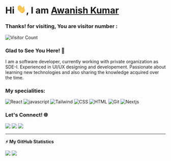<!-- ### Hi there 👋 -->

<!-- Hello -->

# Hi <img src="https://raw.githubusercontent.com/ABSphreak/ABSphreak/master/gifs/Hi.gif" width="30px">, I am [Awanish Kumar](https://Awanish.com)

<!-- visitor count -->

### Thanks! for visiting, You are visitor number :

![Visitor Count](https://profile-counter.glitch.me/{avirajput26}/count.svg)

<!-- intro -->

### Glad to See You Here! 🚀

<p>
I am a software developer, currently working with private organization as SDE-I. Experienced in UI/UX designing and developement. Passionate about learning new technologies and also sharing the knowledge acquired over the time. 
</p>

<!-- languages and tools -->

### My specialities:

<p align="left">
<img src="https://github.com/Awanish/Awanish/blob/main/svg icons/reactjs.svg" alt="React" width="40" height="40"/>
<img src="https://github.com/Awanish/Awanish/blob/main/svg icons/javascript.svg" alt="javascript" width="40" height="40"/>
<img src="https://github.com/Awanish/Awanish/blob/main/svg icons/tailwindcss.svg" alt="Tailwind" width="40" height="40"/>
<img src="https://github.com/Awanish/Awanish/blob/main/svg icons/css.svg" alt="CSS" width="40" height="40"/>
<img src="https://github.com/Awanish/Awanish/blob/main/svg icons/html.svg" alt="HTML" width="40" height="40"/>
<img src="https://www.vectorlogo.zone/logos/git-scm/git-scm-icon.svg" alt="Git" width="40" height="40"/>
<img src="https://github.com/Awanish/Awanish/blob/main/svg icons/nextjs.png" alt="Nextjs" width="40" height="40"/>

</p>

<!-- Connect with me -->

### Let's Connect! 🌐

<!-- [<img height="30" src="https://github.com/abhisaini880/abhisaini880/blob/main/svg-icons/twitter.svg" />](https://twitter.com/abhi_decode) -->

[<img height="30" src="https://github.com/Awanish/Awanish/blob/main/svg icons/LinkedIn.png" />](https://www.linkedin.com/in/mayanka-gulati/)
[<img height="30" src="https://github.com/Awanish/Awanish/blob/main/svg icons/instagram.svg" />](https://www.instagram.com/Awanish)
[<img height="30" src="https://github.com/Awanish/Awanish/blob/main/svg icons/www.svg"/>](https://Awanish.com)

<!-- [<img height="30" src="https://github.com/abhisaini880/abhisaini880/blob/main/svg-icons/hashnode-icon.svg" />](https://hashnode.com/@abhisheksaini) -->
<!-- [<img height="30" src="https://github.com/abhisaini880/abhisaini880/blob/main/svg-icons/medium.svg" />](https://abhisheksaini880.medium.com/) -->

---

<!-- GitHub stats -->

<b>⚡ My GitHub Statistics</b>

<p>
<!-- show Stats -->
<img height="180em" src="https://github-readme-stats.vercel.app/api?username=Awanish&show_icons=true&hide_border=true" />

<!-- Most Used Languages -->
<img height="180em" src="https://github-readme-stats.vercel.app/api/top-langs/?username=avirajput26&exclude_repo=KNN-Image-Classification&show_icons=true&hide_border=true&layout=compact&langs_count=8"/>
</p>

<!--
**avirajput26/avirajput26** is a ✨ _special_ ✨ repository because its `README.md` (this file) appears on your GitHub profile.

Here are some ideas to get you started:

- 🔭 I’m currently working on ...
- 🌱 I’m currently learning ...
- 👯 I’m looking to collaborate on ...
- 🤔 I’m looking for help with ...
- 💬 Ask me about ...
- 📫 How to reach me: ...
- 😄 Pronouns: ...
- ⚡ Fun fact: ...
-->
